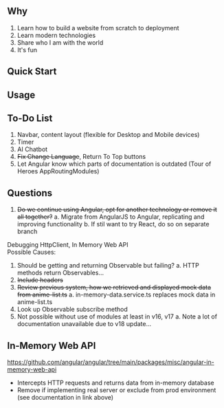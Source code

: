 ## Why
1. Learn how to build a website from scratch to deployment
2. Learn modern technologies
3. Share who I am with the world
4. It's fun

## Quick Start
## Usage

## To-Do List
1. Navbar, content layout (flexible for Desktop and Mobile devices)
2. Timer
3. AI Chatbot
4. ~~Fix Change Language~~, Return To Top buttons
5. Let Angular know which parts of documentation is outdated (Tour of Heroes AppRoutingModules)

## Questions
1. ~~Do we continue using Angular, opt for another technology or remove it all together?~~
    a. Migrate from AngularJS to Angular, replicating and improving functionality
    b. If stil want to try React, do so on separate branch

Debugging HttpClient, In Memory Web API  
Possible Causes:
1. Should be getting and returning Observable but failing?
    a. HTTP methods return Observables...
2. ~~Include headers~~
3. ~~Review previous system, how we retrieved and displayed mock data from anime-list.ts~~
    a. in-memory-data.service.ts replaces mock data in anime-list.ts
4. Look up Observable subscribe method
5. Not possible without use of modules at least in v16, v17
    a. Note a lot of documentation unavailable due to v18 update...

## In-Memory Web API
https://github.com/angular/angular/tree/main/packages/misc/angular-in-memory-web-api
- Intercepts HTTP requests and returns data from in-memory database
- Remove if implementing real server or exclude from prod environment (see documentation in link above)